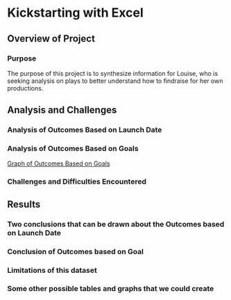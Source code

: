 # Kickstarting with Excel

## Overview of Project

### Purpose
The purpose of this project is to synthesize information for Louise, who is seeking analysis on plays to better understand how to findraise for her own productions. 

## Analysis and Challenges

### Analysis of Outcomes Based on Launch Date

### Analysis of Outcomes Based on Goals
[Graph of Outcomes Based on Goals](https://github.com/tarajarell/kickstarter-analysis/blob/master/Outcomes_vs_Goals.png)

### Challenges and Difficulties Encountered

## Results

### Two conclusions that can be drawn about the Outcomes based on Launch Date

### Conclusion of Outcomes based on Goal

### Limitations of this dataset

### Some other possible tables and graphs that we could create
